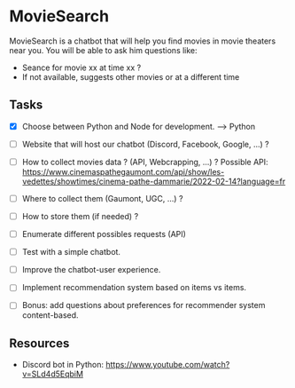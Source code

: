 # MovieSearch

MovieSearch is a chatbot that will help you find movies in movie theaters near you. 
You will be able to ask him questions like:
- Seance for movie xx at time xx ? 
- If not available, suggests other movies or at a different time

## Tasks

- [x] Choose between Python and Node for development. --> Python
- [ ] Website that will host our chatbot (Discord, Facebook, Google, ...) ?
- [ ] How to collect movies data ? (API, Webcrapping, ...) ? 
Possible API: https://www.cinemaspathegaumont.com/api/show/les-vedettes/showtimes/cinema-pathe-dammarie/2022-02-14?language=fr
- [ ] Where to collect them (Gaumont, UGC, ...) ?  
- [ ] How to store them (if needed) ?
- [ ] Enumerate different possibles requests (API)
- [ ] Test with a simple chatbot.
- [ ] Improve the chatbot-user experience.
- [ ] Implement recommendation system based on items vs items.
- [ ] Bonus: add questions about preferences for recommender system content-based.


## Resources
- Discord bot in Python: https://www.youtube.com/watch?v=SLd4d5EqbiM
